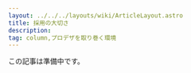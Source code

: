 ```yaml
---
layout: ../../../layouts/wiki/ArticleLayout.astro
title: 採用の大切さ
description:
tag: column,プロデザを取り巻く環境
---
```


この記事は準備中です。